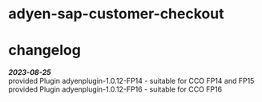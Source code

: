 # adyen-sap-customer-checkout


# changelog
  
***2023-08-25***  
provided Plugin adyenplugin-1.0.12-FP14 - suitable for CCO FP14 and FP15  
provided Plugin adyenplugin-1.0.12-FP16 - suitable for CCO FP16
